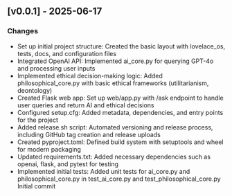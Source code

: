 
## [v0.0.1] - 2025-06-17
### Changes
- Set up initial project structure: Created the basic layout with lovelace_os, tests, docs, and configuration files
- Integrated OpenAI API: Implemented ai_core.py for querying GPT-4o and processing user inputs
- Implemented ethical decision-making logic: Added philosophical_core.py with basic ethical frameworks (utilitarianism, deontology)
- Created Flask web app: Set up web/app.py with /ask endpoint to handle user queries and return AI and ethical decisions
- Configured setup.cfg: Added metadata, dependencies, and entry points for the project
- Added release.sh script: Automated versioning and release process, including GitHub tag creation and release uploads
- Created pyproject.toml: Defined build system with setuptools and wheel for modern packaging
- Updated requirements.txt: Added necessary dependencies such as openai, flask, and pytest for testing
- Implemented initial tests: Added unit tests for ai_core.py and philosophical_core.py in test_ai_core.py and test_philosophical_core.py
Initial commit

